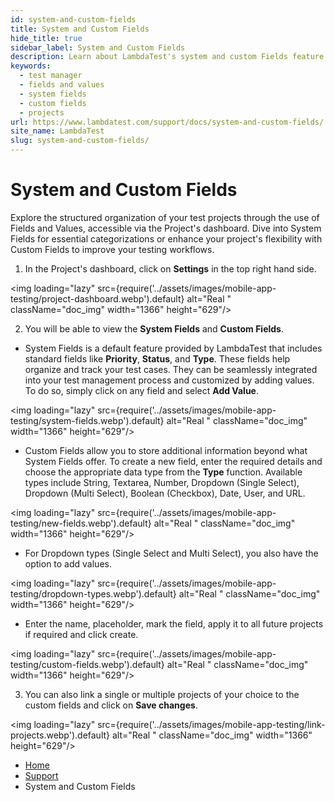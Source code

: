 ```yaml
---
id: system-and-custom-fields
title: System and Custom Fields
hide_title: true
sidebar_label: System and Custom Fields
description: Learn about LambdaTest's system and custom Fields feature for test project organization. Explore System Fields and create Custom Fields to enhance your testing workflows.
keywords:
  - test manager
  - fields and values
  - system fields
  - custom fields
  - projects
url: https://www.lambdatest.com/support/docs/system-and-custom-fields/
site_name: LambdaTest
slug: system-and-custom-fields/
---
```


<script type="application/ld+json"
      dangerouslySetInnerHTML={{ __html: JSON.stringify({
       "@context": "https://schema.org",
        "@type": "BreadcrumbList",
        "itemListElement": [{
          "@type": "ListItem",
          "position": 1,
          "name": "LambdaTest",
          "item": "https://www.lambdatest.com"
        },{
          "@type": "ListItem",
          "position": 2,
          "name": "Support",
          "item": "https://www.lambdatest.com/support/docs/"
        },{
          "@type": "ListItem",
          "position": 3,
          "name": "System and Custom Fields",
          "item": "https://www.lambdatest.com/support/docs/system-and-custom-fields/"
        }]
      })
    }}
></script>

# System and Custom Fields

Explore the structured organization of your test projects through the use of Fields and Values, accessible via the Project's dashboard. Dive into System Fields for essential categorizations or enhance your project's flexibility with Custom Fields to improve your testing workflows.

1. In the Project's dashboard, click on **Settings** in the top right hand side.

<img loading="lazy" src={require('../assets/images/mobile-app-testing/project-dashboard.webp').default} alt="Real "  className="doc_img" width="1366" height="629"/>

2. You will be able to view the **System Fields** and **Custom Fields**.

- System Fields is a default feature provided by LambdaTest that includes standard fields like **Priority**, **Status**, and **Type**. These fields help organize and track your test cases. They can be seamlessly integrated into your test management process and customized by adding values. To do so, simply click on any field and select **Add Value**.

<img loading="lazy" src={require('../assets/images/mobile-app-testing/system-fields.webp').default} alt="Real "  className="doc_img" width="1366" height="629"/>

- Custom Fields allow you to store additional information beyond what System Fields offer. To create a new field, enter the required details and choose the appropriate data type from the **Type** function. Available types include String, Textarea, Number, Dropdown (Single Select), Dropdown (Multi Select), Boolean (Checkbox), Date, User, and URL.

<img loading="lazy" src={require('../assets/images/mobile-app-testing/new-fields.webp').default} alt="Real "  className="doc_img" width="1366" height="629"/>

- For Dropdown types (Single Select and Multi Select), you also have the option to add values.

<img loading="lazy" src={require('../assets/images/mobile-app-testing/dropdown-types.webp').default} alt="Real "  className="doc_img" width="1366" height="629"/>

- Enter the name, placeholder, mark the field, apply it to all future projects if required and click create.

<img loading="lazy" src={require('../assets/images/mobile-app-testing/custom-fields.webp').default} alt="Real "  className="doc_img" width="1366" height="629"/>

3. You can also link a single or multiple projects of your choice to the custom fields and click on **Save changes**.

<img loading="lazy" src={require('../assets/images/mobile-app-testing/link-projects.webp').default} alt="Real "  className="doc_img" width="1366" height="629"/>



<nav aria-label="breadcrumbs">
  <ul className="breadcrumbs">
    <li className="breadcrumbs__item">
      <a className="breadcrumbs__link" href="https://www.lambdatest.com">
        Home
      </a>
    </li>
    <li className="breadcrumbs__item">
      <a className="breadcrumbs__link" target="_self" href="https://www.lambdatest.com/support/docs/">
        Support
      </a>
    </li>
    <li className="breadcrumbs__item breadcrumbs__item--active">
      <span className="breadcrumbs__link">
        System and Custom Fields
      </span>
    </li>
  </ul>
</nav>